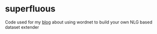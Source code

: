 # superfluous

Code used for my [blog](https://www.shanenolan.io/post/build-your-own-nlg/) about using wordnet to build your own NLG based dataset extender